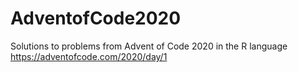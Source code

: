 # AdventofCode2020

Solutions to problems from Advent of Code 2020 in the R language
https://adventofcode.com/2020/day/1
